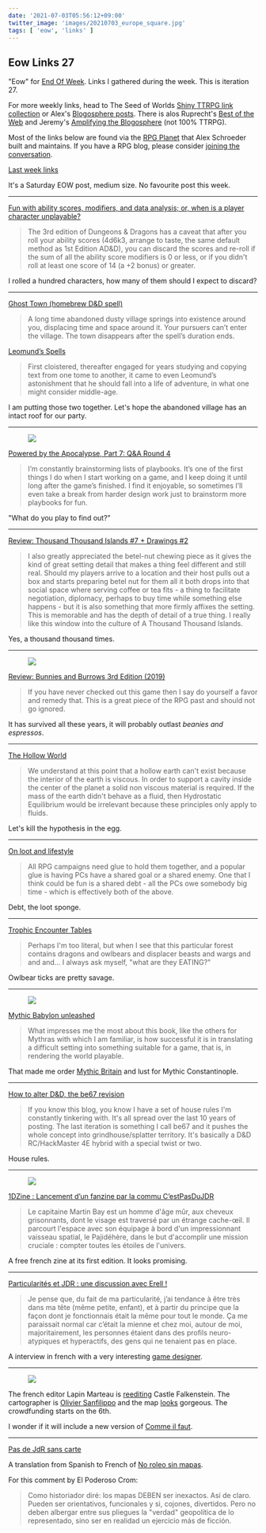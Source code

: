 ```yaml
---
date: '2021-07-03T05:56:12+09:00'
twitter_image: 'images/20210703_europe_square.jpg'
tags: [ 'eow', 'links' ]
---
```


## Eow Links 27

"Eow" for [End Of Week](/#links). Links I gathered during the week. This is iteration 27.

For more weekly links, head to The Seed of Worlds [Shiny TTRPG link collection](https://seedofworlds.blogspot.com/search/label/weekly%20links) or Alex's [Blogosphere posts](https://alexschroeder.ch/wiki/Blogosphere). There is alos Ruprecht's [Best of the Web](https://ruprechtsrpg.blogspot.com/search/label/Best%20of%20the%20Web) and Jeremy's [Amplifying the Blogosphere](https://takeonrules.com/series/amplifying-the-blogosphere/) (not 100% TTRPG).

Most of the links below are found via the [RPG Planet](https://campaignwiki.org/rpg/) that Alex Schroeder built and maintains. If you have a RPG blog, please consider [joining the conversation](https://campaignwiki.org/wiki/Planet/Please_join!).

[Last week links](20210627.html?t=Eow_Links_26&f=eow27)

It's a Saturday EOW post, medium size. No favourite post this week.

<hr/>

[Fun with ability scores, modifiers, and data analysis; or, when is a player character unplayable?](https://dice-universe.blogspot.com/2021/07/fun-with-ability-scores-modifiers-and.html)

> The 3rd edition of Dungeons & Dragons has a caveat that after you roll your ability scores (4d6k3, arrange to taste, the same default method as 1st Edition AD&D), you can discard the scores and re-roll if the sum of all the ability score modifiers is 0 or less, or if you didn't roll at least one score of 14 (a +2 bonus) or greater.

I rolled a hundred characters, how many of them should I expect to discard?

<hr/>

[Ghost Town (homebrew D&D spell)](https://idiomdrottning.org/ghost-town-spell)

> A long time abandoned dusty village springs into existence around you, displacing time and space around it. Your pursuers can’t enter the village. The town disappears after the spell’s duration ends.

[Leomund’s Spells](https://davidleonard-greyhawkmusings.blogspot.com/2021/07/leomunds-spells.html)

> First cloistered, thereafter engaged for years studying and copying text from one tome to another, it came to even Leomund’s astonishment that he should fall into a life of adventure, in what one might consider middle-age.

I am putting those two together. Let's hope the abandoned village has an intact roof for our party.

<hr/>

<figure class="right largest">
<a href="https://lumpley.games/2021/06/30/powered-by-the-apocalypse-part-7-qa-round-4/"><img src="images/20210703_pbook.jpg" loading="lazy" /></a>
<figcaption>
</figcaption>
</figure>

[Powered by the Apocalypse, Part 7: Q&A Round 4](https://lumpley.games/2021/06/30/powered-by-the-apocalypse-part-7-qa-round-4/)

> I’m constantly brainstorming lists of playbooks. It’s one of the first things I do when I start working on a game, and I keep doing it until long after the game’s finished. I find it enjoyable, so sometimes I’ll even take a break from harder design work just to brainstorm more playbooks for fun.

"What do you play to find out?"

<hr/>

[Review: Thousand Thousand Islands #7 + Drawings #2](http://seedofworlds.blogspot.com/2021/06/review-thousand-thousand-islands-7.html)

> I also greatly appreciated the betel-nut chewing piece as it gives the kind of great setting detail that makes a thing feel different and still real. Should my players arrive to a location and their host pulls out a box and starts preparing betel nut for them all it both drops into that social space where serving coffee or tea fits - a thing to facilitate negotiation, diplomacy, perhaps to buy time while something else happens - but it is also something that more firmly affixes the setting. This is memorable and has the depth of detail of a true thing. I really like this window into the culture of A Thousand Thousand Islands.

Yes, a thousand thousand times.

<hr/>

<figure class="right small">
<a href="http://theotherside.timsbrannan.com/2021/06/review-bunnies-and-burrows-3rd-edition.html"><img src="images/20210703_bunny.jpg" loading="lazy" /></a>
<figcaption>
</figcaption>
</figure>

[Review: Bunnies and Burrows 3rd Edition (2019)](http://theotherside.timsbrannan.com/2021/06/review-bunnies-and-burrows-3rd-edition.html)

> If you have never checked out this game then I say do yourself a favor and remedy that. This is a great piece of the RPG past and should not go ignored.

It has survived all these years, it will probably outlast _beanies and espressos_.

<hr/>

[The Hollow World](https://42ducktape.blogspot.com/2021/06/the-hollow-world.html)

> We understand at this point that a hollow earth can't exist because the interior of the earth is viscous. In order to support a cavity inside the center of the planet a solid non viscous material is required. If the mass of the earth didn't behave as a fluid, then Hydrostatic Equilibrium would be irrelevant because these principles only apply to fluids.

Let's kill the hypothesis in the egg.

<hr/>

[On loot and lifestyle](https://plasticpolyhedra.blogspot.com/2021/06/on-loot-and-lifestyle.html)

> All RPG campaigns need glue to hold them together, and a popular glue is having PCs have a shared goal or a shared enemy. One that I think could be fun is a shared debt - all the PCs owe somebody big time - which is effectively both of the above.

Debt, the loot sponge.

<hr/>

[Trophic Encounter Tables](https://deltasdnd.blogspot.com/2021/06/trophic-encounter-tables.html)

> Perhaps I'm too literal, but when I see that this particular forest contains dragons and owlbears and displacer beasts and wargs and and and... I always ask myself, "what are they EATING?"

Owlbear ticks are pretty savage.

<hr/>

<figure class="right smaller">
<a href=""><img src="images/20210703_babylone.jpg" loading="lazy" /></a>
<figcaption>
</figcaption>
</figure>

[Mythic Babylon unleashed](https://akraticwizardry.blogspot.com/2021/06/mythic-babylon-unleashed.html)

> What impresses me the most about this book, like the others for Mythras with which I am familiar, is how successful it is in translating a difficult setting into something suitable for a game, that is, in rendering the world playable.

That made me order [Mythic Britain](http://thedesignmechanism.com/Mythic-Earth.php) and lust for Mythic Constantinople.

<hr/>

[How to alter D&D, the be67 revision](https://the-disoriented-ranger.blogspot.com/2020/05/be67-round-up-post-revision-basicexpert.html)

> If you know this blog, you know I have a set of house rules I'm constantly tinkering with. It's all spread over the last 10 years of posting. The last iteration is something I call be67 and it pushes the whole concept into grindhouse/splatter territory. It's basically a D&D RC/HackMaster 4E hybrid with a special twist or two.

House rules.

<hr/>

<figure class="right smaller">
<a href="https://1dzine.itch.io/"><img src="images/20210703_undezine.jpg" loading="lazy" /></a>
<figcaption>
</figcaption>
</figure>

[1DZine : Lancement d’un fanzine par la commu C’estPasDuJDR](https://www.cestpasdujdr.fr/1dzine-lancement-dun-fanzine-par-la-commu-cestpasdujdr/)

> Le capitaine Martin Bay est un homme d'âge mûr, aux cheveux grisonnants, dont le visage est traversé par un étrange cache-œil. Il parcourt l'espace avec son équipage à bord d'un impressionnant vaisseau spatial, le Pajidéhère, dans le but d'accomplir une mission cruciale : compter toutes les étoiles de l'univers.

A free french zine at its first edition. It looks promising.

<hr/>

[Particularités et JDR : une discussion avec Erell !](https://nonobstant.cafe/discussion-avec-erell-sur-ses-particularites-son-rapport-et-du-jdr/)

> Je pense que, du fait de ma particularité, j’ai tendance à être très dans ma tête (même petite, enfant), et à partir du principe que la façon dont je fonctionnais était la même pour tout le monde. Ça me paraissait normal car c’était la mienne et chez moi, autour de moi, majoritairement, les personnes étaient dans des profils neuro-atypiques et hyperactifs, des gens qui ne tenaient pas en place.

A interview in french with a very interesting [game designer](https://axolotl-jdr.itch.io/).

<hr/>

<figure class="right">
<a href="https://twitter.com/Akae06/status/1410970458388893700"><img src="images/20210703_nouvelle_europe.jpg" loading="lazy" /></a>
<figcaption>
</figcaption>
</figure>

The french editor Lapin Marteau is [reediting](https://www.gameontabletop.com/cf569/chateau-falkenstein.html) Castle Falkenstein. The cartographer is [Olivier Sanfilippo](20210317.html?t=Olivier_Sanfilippo&f=eow27) and the map [looks](https://twitter.com/Akae06/status/1410970458388893700) gorgeous. The crowdfunding starts on the 6th.

I wonder if it will include a new version of [Comme il faut](https://en.wikipedia.org/wiki/Comme_il_Faut).

<hr/>

[Pas de JdR sans carte](https://ptgptb.fr/pas-de-jdr-sans-carte)

A translation from Spanish to French of [No roleo sin mapas](http://anotacionesrol.blogspot.com/2013/06/no-roleo-sin-mapas.html).

For this comment by El Poderoso Crom:

> Como historiador diré: los mapas DEBEN ser inexactos.
> Así de claro. Pueden ser orientativos, funcionales y si, cojones, divertidos. Pero no deben albergar entre sus pliegues la "verdad" geopolítica de lo representado, sino ser en realidad un ejercicio más de ficción.


